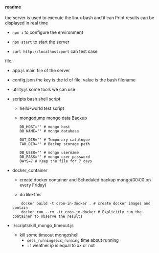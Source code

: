 #### readme

the server is used to execute the linux bash and it can Print results can be displayed in real time

- `npm i` to configure the environment

- `npm start` to start the server

- `curl http://localhost:port` can test case

file:

- app.js  main file of the server

- config.json  the key is the id of file, value is the bash filename

- utility.js some tools we can use

- scripts bash shell script
    
    - hello-world  test script
    
    - mongodump  mongo data Backup
        
        ```
        DB_HOST='' # mongo host
        DB_NAME='' # mongo database
        
        OUT_DIR='' # Temporary catalogue
        TAR_DIR='' # Backup storage path
        
        DB_USER='' # mongo username
        DB_PASS='' # mongo user password
        DAYS=7 # Keep the file for 7 days 
        ```

- docker_container 
    
    - create docker container and Scheduled backup mongo(00:00 on every Friday)
    
    - do like this
    ```
        docker build -t cron-in-docker . # create docker images and contain
        docker run --rm -it cron-in-docker # Explicitly run the container to observe the results
    ```

- ./scripts/kill_mongo_timeout.js
    
  - kill some timeout mongoshell 
      - `secs_runningsecs_running` time about running
      - `if`  weather ip is equal to xx or not
  